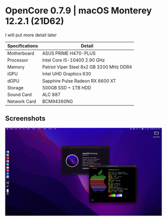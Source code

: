 # OpenCore 0.7.9 | macOS Monterey 12.2.1 (21D62)

I will put more detail later

| Specifications  |  Detail |
|---|---|
| Motherboard | ASUS PRIME H470-PLUS |
| Processor | Intel Core i5-10400 2.90 GHz |
| Memory | Patriot Viper Steel 8x2 GB 3200 MHz DDR4 |
| iGPU | Intel UHD Graphics 630|
| dGPU | Sapphire Pulse Radeon RX 6600 XT |
| Storage | 500GB SSD + 1TB HDD |
| Sound Card | ALC 887 |
| Network Card | BCM94360NG |

## Screenshots

![](./images/ss.png)
